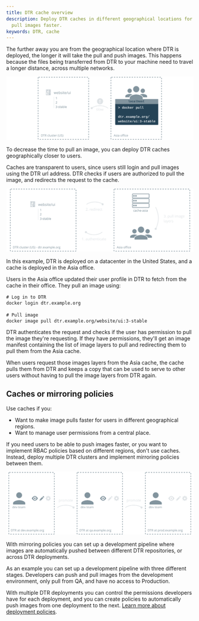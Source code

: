 ```yaml
---
title: DTR cache overview
description: Deploy DTR caches in different geographical locations for users to
  pull images faster.
keywords: DTR, cache
---
```


The further away you are from the geographical location where DTR is deployed,
the longer it will take the pull and push images.
This happens because the files being transferred from DTR to your machine
need to travel a longer distance, across multiple networks.

![Slow pull](../../../images/deploy-caches-1.svg)

To decrease the time to pull an image, you can deploy DTR caches geographically
closer to users.

Caches are transparent to users, since users still login and pull images using
the DTR url address.
DTR checks if users are authorized to pull the image, and redirects the
request to the cache.

![Pull with cache](../../../images/deploy-caches-2.svg)

In this example, DTR is deployed on a datacenter in the United States, and
a cache is deployed in the Asia office.

Users in the Asia office updated their user profile in DTR to fetch from
the cache in their office. They pull an image using:

```
# Log in to DTR
docker login dtr.example.org

# Pull image
docker image pull dtr.example.org/website/ui:3-stable
```

DTR authenticates the request and checks if the user has permission to pull the
image they're requesting. If they have permissions, they'll get an image
manifest containing the list of image layers to pull and redirecting them
to pull them from the Asia cache.

When users request those images layers from the Asia cache, the cache pulls
them from DTR and keeps a copy that can be used to serve to other users without
having to pull the image layers from DTR again.

## Caches or mirroring policies

Use caches if you:

* Want to make image pulls faster for users in different geographical regions.
* Want to manage user permissions from a central place.

If you need users to be able to push images faster, or you want to implement
RBAC policies based on different regions, don't use caches.
Instead, deploy multiple DTR clusters and implement mirroring policies between
them.

![Mirroring policies](../../../images/deploy-caches-3.svg)

With mirroring policies you can set up a development pipeline where images
are automatically pushed between different DTR repositories, or across
DTR deployments.

As an example you can set up a development pipeline with three different stages.
Developers can push and pull images from the development environment,
only pull from QA, and have no access to Production.

With multiple DTR deployments you can control the permissions developers have
for each deployment, and you can create policies to automatically push images
from one deployment to the next.
[Learn more about deployment policies](../../../user/promotion-policies/index.md).

